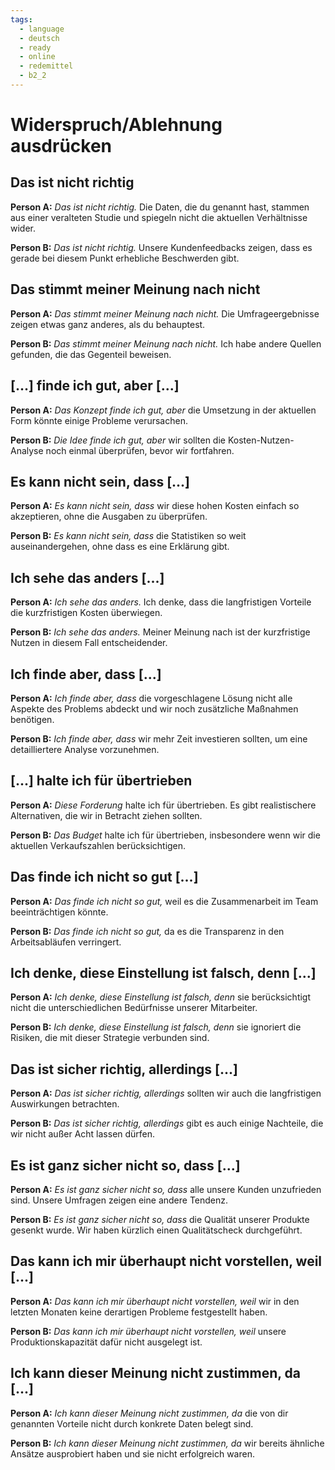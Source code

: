 ```yaml
---
tags:
  - language
  - deutsch
  - ready
  - online
  - redemittel
  - b2_2
---
```


# Widerspruch/Ablehnung ausdrücken

## Das ist nicht richtig

**Person A:** _Das ist nicht richtig._ Die Daten, die du genannt hast, stammen aus einer veralteten Studie und spiegeln nicht die aktuellen Verhältnisse wider.

**Person B:** _Das ist nicht richtig._ Unsere Kundenfeedbacks zeigen, dass es gerade bei diesem Punkt erhebliche Beschwerden gibt.

## Das stimmt meiner Meinung nach nicht

**Person A:** _Das stimmt meiner Meinung nach nicht._ Die Umfrageergebnisse zeigen etwas ganz anderes, als du behauptest.

**Person B:** _Das stimmt meiner Meinung nach nicht._ Ich habe andere Quellen gefunden, die das Gegenteil beweisen.

## [...] finde ich gut, aber [...]

**Person A:** _Das Konzept finde ich gut, aber_ die Umsetzung in der aktuellen Form könnte einige Probleme verursachen.

**Person B:** _Die Idee finde ich gut, aber_ wir sollten die Kosten-Nutzen-Analyse noch einmal überprüfen, bevor wir fortfahren.

## Es kann nicht sein, dass [...]

**Person A:** _Es kann nicht sein, dass_ wir diese hohen Kosten einfach so akzeptieren, ohne die Ausgaben zu überprüfen.

**Person B:** _Es kann nicht sein, dass_ die Statistiken so weit auseinandergehen, ohne dass es eine Erklärung gibt.

## Ich sehe das anders [...]

**Person A:** _Ich sehe das anders._ Ich denke, dass die langfristigen Vorteile die kurzfristigen Kosten überwiegen.

**Person B:** _Ich sehe das anders._ Meiner Meinung nach ist der kurzfristige Nutzen in diesem Fall entscheidender.

## Ich finde aber, dass [...]

**Person A:** _Ich finde aber, dass_ die vorgeschlagene Lösung nicht alle Aspekte des Problems abdeckt und wir noch zusätzliche Maßnahmen benötigen.

**Person B:** _Ich finde aber, dass_ wir mehr Zeit investieren sollten, um eine detailliertere Analyse vorzunehmen.

## [...] halte ich für übertrieben

**Person A:** _Diese Forderung_ halte ich für übertrieben. Es gibt realistischere Alternativen, die wir in Betracht ziehen sollten.

**Person B:** _Das Budget_ halte ich für übertrieben, insbesondere wenn wir die aktuellen Verkaufszahlen berücksichtigen.

## Das finde ich nicht so gut [...]

**Person A:** _Das finde ich nicht so gut,_ weil es die Zusammenarbeit im Team beeinträchtigen könnte.

**Person B:** _Das finde ich nicht so gut,_ da es die Transparenz in den Arbeitsabläufen verringert.

## Ich denke, diese Einstellung ist falsch, denn [...]

**Person A:** _Ich denke, diese Einstellung ist falsch, denn_ sie berücksichtigt nicht die unterschiedlichen Bedürfnisse unserer Mitarbeiter.

**Person B:** _Ich denke, diese Einstellung ist falsch, denn_ sie ignoriert die Risiken, die mit dieser Strategie verbunden sind.

## Das ist sicher richtig, allerdings [...]

**Person A:** _Das ist sicher richtig, allerdings_ sollten wir auch die langfristigen Auswirkungen betrachten.

**Person B:** _Das ist sicher richtig, allerdings_ gibt es auch einige Nachteile, die wir nicht außer Acht lassen dürfen.

## Es ist ganz sicher nicht so, dass [...]

**Person A:** _Es ist ganz sicher nicht so, dass_ alle unsere Kunden unzufrieden sind. Unsere Umfragen zeigen eine andere Tendenz.

**Person B:** _Es ist ganz sicher nicht so, dass_ die Qualität unserer Produkte gesenkt wurde. Wir haben kürzlich einen Qualitätscheck durchgeführt.

## Das kann ich mir überhaupt nicht vorstellen, weil [...]

**Person A:** _Das kann ich mir überhaupt nicht vorstellen, weil_ wir in den letzten Monaten keine derartigen Probleme festgestellt haben.

**Person B:** _Das kann ich mir überhaupt nicht vorstellen, weil_ unsere Produktionskapazität dafür nicht ausgelegt ist.

## Ich kann dieser Meinung nicht zustimmen, da [...]

**Person A:** _Ich kann dieser Meinung nicht zustimmen, da_ die von dir genannten Vorteile nicht durch konkrete Daten belegt sind.

**Person B:** _Ich kann dieser Meinung nicht zustimmen, da_ wir bereits ähnliche Ansätze ausprobiert haben und sie nicht erfolgreich waren.
